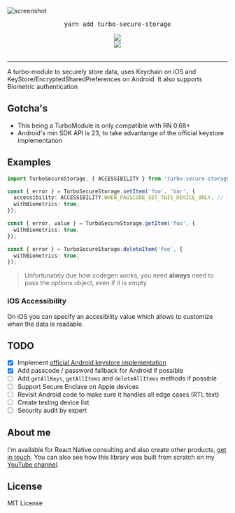 ![screenshot](https://github.com/ospfranco/turbo-secure-storage/blob/main/header.png?raw=true)

<pre align="center">yarn add turbo-secure-storage</pre>

<div align="center">
  <a align="center" href="https://github.com/ospfranco?tab=followers">
    <img src="https://img.shields.io/github/followers/ospfranco?label=Follow%20%40ospfranco&style=social" />
  </a>
  <br />
  <a align="center" href="https://twitter.com/ospfranco">
    <img src="https://img.shields.io/twitter/follow/ospfranco?label=Follow%20%40ospfranco&style=social" />
  </a>
</div>
<br />

---

A turbo-module to securely store data, uses Keychain on iOS and KeyStore/EncryptedSharedPreferences on Android. It also supports Biometric authentication

## Gotcha's

- This being a TurboModule is only compatible with RN 0.68+
- Android's min SDK API is 23, to take advantange of the official keystore implementation

## Examples

```ts
import TurboSecureStorage, { ACCESSIBILITY } from 'turbo-secure-storage';

const { error } = TurboSecureStorage.setItem('foo', 'bar', {
  accessibility: ACCESSIBILITY.WHEN_PASSCODE_SET_THIS_DEVICE_ONLY, // the most secure option
  withBiometrics: true,
});

const { error, value } = TurboSecureStorage.getItem('foo', {
  withBiometrics: true,
});

const { error } = TurboSecureStorage.deleteItem('foo', {
  withBiometrics: true,
});
```

> Unfortunately due how codegen works, you need **always** need to pass the options object, even if it is empty

### iOS Accessibility

On iOS you can specify an accesibility value which allows to customize when the data is readable.

## TODO

- [x] Implement [official Android keystore implementation](https://github.com/android/security-samples/blob/master/BiometricLoginKotlin/app/src/main/java/com/example/biometricloginsample/CryptographyManager.kt#L78)
- [x] Add passcode / password fallback for Android if possible
- [ ] Add `getAllKeys`, `getAllItems` and `deleteAllItems` methods if possible
- [ ] Support Secure Enclave on Apple devices
- [ ] Revisit Android code to make sure it handles all edge cases (RTL text)
- [ ] Create testing device list
- [ ] Security audit by expert

## About me

I'm available for React Native consulting and also create other products, [get in touch](https://ospfranco.com). You can also see how this library was built from scratch on my [YouTube channel](https://www.youtube.com/watch?v=U0shm20ClkU).

## License

MIT License
